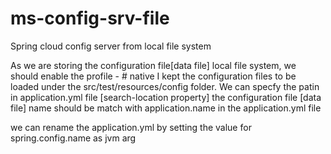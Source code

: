 # ms-config-srv-file
Spring cloud config server from local file system

As we are storing the configuration file[data file] local file system, we should enable the profile - # native
I kept the configuration files to be loaded under the src/test/resources/config folder. 
We can specfy the patin in application.yml file [search-location property]
the configuration file [data file] name should be match with application.name in the application.yml file

we can rename the application.yml by setting the value for spring.config.name as jvm arg


